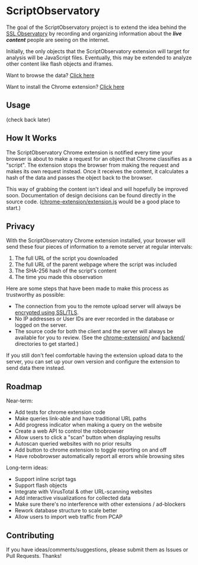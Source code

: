 ScriptObservatory
=================

The goal of the ScriptObservatory project is to extend the idea behind the 
[SSL Observatory](https://www.eff.org/observatory) by recording and 
organizing information about the **_live content_** people are seeing on
the internet.

Initially, the only objects that the ScriptObservatory extension will target 
for analysis will be JavaScript files. Eventually, this may be extended to 
analyze other content like flash objects and iframes.

Want to browse the data? [Click here](https://www.scriptobservatory.org)

Want to install the Chrome extension? 
[Click here](https://github.com/andy11/ScriptObservatory#usage)


Usage
-----

(check back later)


How It Works
------------

The ScriptObservatory Chrome extension is notified every time your browser is 
about to make a request for an object that Chrome classifies as a "script". 
The extension stops the browser from making the request and makes its own request
instead. Once it receives the content, it calculates a hash of the data and 
passes the object back to the browser.

This way of grabbing the content isn't ideal and will hopefully be improved soon.
Documentation of design decisions can be found directly in the source code. 
([chrome-extension/extension.js](https://github.com/andy11/ScriptObservatory/blob/master/chrome-extension/extension.js)
would be a good place to start.)


Privacy
-------

With the ScriptObservatory Chrome extension installed, your browser will send these
four pieces of information to a remote server at regular intervals:
 1. The full URL of the script you downloaded
 2. The full URL of the parent webpage where the script was included
 3. The SHA-256 hash of the script's content
 4. The time you made this observation

Here are some steps that have been made to make this process as trustworthy as possible:
 - The connection from you to the remote upload server will always be 
   [encrypted using SSL/TLS](https://www.ssllabs.com/ssltest/analyze.html?d=scriptobservatory.org). 
 - No IP addresses or User IDs are ever recorded in the database or logged on the server.
 - The source code for both the client and the server will always be available for you to 
   review. (See the 
   [chrome-extension/](https://github.com/andy11/ScriptObservatory/tree/master/chrome-extension) 
   and [backend/](https://github.com/andy11/ScriptObservatory/tree/master/backend) 
   directories to get started.)

If you still don't feel comfortable having the extension upload data to the server, 
you can set up your own version and configure the extension to send data there instead.


Roadmap
-------

Near-term:
 - Add tests for chrome extension code
 - Make queries link-able and have traditional URL paths
 - Add progress indicator when making a query on the website
 - Create a web API to control the robobrowser
 - Allow users to click a "scan" button when displaying results
 - Autoscan queried websites with no prior results
 - Add button to chrome extension to toggle reporting on and off
 - Have robobrowser automatically report all errors while browsing sites

Long-term ideas:
 - Support inline script tags
 - Support flash objects
 - Integrate with VirusTotal & other URL-scanning websites
 - Add interactive visualizations for collected data
 - Make sure there's no interference with other extensions / ad-blockers
 - Rework database structure to scale better
 - Allow users to import web traffic from PCAP


Contributing
------------

If you have ideas/comments/suggestions, please submit them as Issues or Pull Requests. Thanks!

